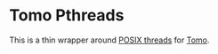 # Tomo Pthreads

This is a thin wrapper around [POSIX
threads](https://en.wikipedia.org/wiki/Pthreads) for
[Tomo](https://tomo.bruce-hill.com).
